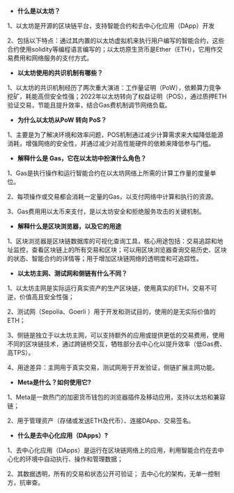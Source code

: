 - **什么是以太坊？**

1、以太坊是开源的区块链平台，支持智能合约和去中心化应用（DApp）开发

2、包括以下特点：通过其内置的以太坊虚拟机来执行用户编写的智能合约，这些合约使用solidity等编程语言编写的；以太坊原生货币是Ether（ETH），它用作交易费用和网络服务的支付方式。

- **以太坊使用的共识机制有哪些？**

1、以太坊的共识机制经历了两次重大演进：工作量证明（PoW），依赖算力竞争挖矿，耗能高但安全性强；2022年以太坊转向了权益证明（POS），通过质押ETH验证交易，节能且提升效率，结合Gas费机制调节网络负载。

- **为什么以太坊从PoW 转向 PoS？**

1、主要是为了解决环境和效率问题，POS机制通过减少计算需求来大幅降低能源消耗，增强网络的安全性，并通过减少对高性能硬件的依赖来降低参与门槛。

- **解释什么是 Gas，它在以太坊中扮演什么角色？**

1、Gas是执行操作和运行智能合约在以太坊网络上所需的计算工作量的度量单位。

2、每项操作或交易都会消耗一定量的Gas，以支付网络中计算和执行的资源。

3、Gas费用用以太币来支付，是以太坊安全和拒绝服务攻击的关键机制。

- **解释什么是区块浏览器，以及它的用途**

1、区块浏览器是区块链数据库的可视化查询工具，核心用途包括：交易追踪和地址监控，查看区块链上的所有交易和区块；可以用区块浏览器查询交易历史、区块的状态、智能合约的详情等；用于增加区块链网络的透明度和可追踪性。

- **以太坊主网、测试网和侧链有什么不同？**

1、以太坊主网是实际运行真实资产的生产区块链，使用真实的ETH，交易不可逆，价值高且安全性强；

2、测试网（Sepolia、Goerli ）用于开发和测试目的，使用的是无实际价值的ETH；

3、侧链是独立于以太坊主网，可以支持额外的应用或提供更低的交易费用，使用不同的区块链技术，通过跨链桥交互，牺牲部分去中心化以提升效率（低Gas费、高TPS）。

4、用途差异：主网用于真实交易，测试网用于开发验证，侧链扩展主网功能。

- **Meta是什么？如何使用它?**

1、Meta是一款热门的加密货币钱包的浏览器插件及移动应用，支持以太坊和兼容链；

2、用于管理资产（存储或发送ETH及代币）、连接DApp、交易签名。

- **什么是去中心化应用（DApps）?**

1、去中心化应用（DApps）是运行在区块链网络上的应用，利用智能合约在去中心化的环境中自动执行、操作和管理数据；

2、其数据透明，所有的交易和状态公开可验证； 去中心化的架构，无单一控制方，抗审查。
